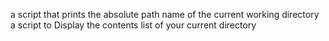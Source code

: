 a script that prints the absolute path name of the current working directory
a script to Display the contents list of your current directory
